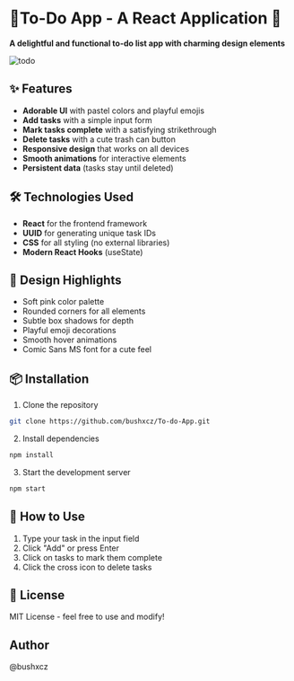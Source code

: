 # 🌸To-Do App - A React Application 🍄

**A delightful and functional to-do list app with charming design elements**

![todo](https://github.com/user-attachments/assets/642963d5-9270-441b-9507-3ac2de3ca24c)

## ✨ Features

- **Adorable UI** with pastel colors and playful emojis
- **Add tasks** with a simple input form
- **Mark tasks complete** with a satisfying strikethrough
- **Delete tasks** with a cute trash can button
- **Responsive design** that works on all devices
- **Smooth animations** for interactive elements
- **Persistent data** (tasks stay until deleted)

## 🛠️ Technologies Used

- **React** for the frontend framework
- **UUID** for generating unique task IDs
- **CSS** for all styling (no external libraries)
- **Modern React Hooks** (useState)

## 🎨 Design Highlights

- Soft pink color palette
- Rounded corners for all elements
- Subtle box shadows for depth
- Playful emoji decorations
- Smooth hover animations
- Comic Sans MS font for a cute feel

## 📦 Installation

1. Clone the repository
```bash
git clone https://github.com/bushxcz/To-do-App.git
```

2. Install dependencies
```bash
npm install
```

3. Start the development server
```bash
npm start
```

## 🚀 How to Use

1. Type your task in the input field
2. Click "Add" or press Enter
3. Click on tasks to mark them complete
4. Click the cross icon to delete tasks


## 📜 License

MIT License - feel free to use and modify!

## Author
@bushxcz

